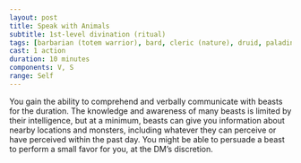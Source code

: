 ```yaml
---
layout: post
title: Speak with Animals
subtitle: 1st-level divination (ritual)
tags: [barbarian (totem warrior), bard, cleric (nature), druid, paladin (ancients), ranger, level1, ritual, divination]
cast: 1 action
duration: 10 minutes
components: V, S
range: Self
---
```

You gain the ability to comprehend and verbally communicate with beasts for the duration. The knowledge and awareness of many beasts is limited by their intelligence, but at a minimum, beasts can give you information about nearby locations and monsters, including whatever they can perceive or have perceived within the past day. You might be able to persuade a beast to perform a small favor for you, at the DM’s discretion.